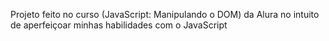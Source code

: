 Projeto feito no curso (JavaScript: Manipulando o DOM) da Alura no intuito de aperfeiçoar minhas habilidades com o JavaScript
